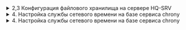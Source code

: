 </details>
 <details>
   <summary>2,3 Конфигурация файлового хранилища на сервере HQ-SRV</summary>

- HQ-SRV

```tcl
lsblk
mdadm --create /dev/md0 --level=0 --raid-devices=2 /dev/sd[b-d]
mdadm --detail -scan --verbose > /etc/mdadm.conf
apt-get update && apt-get install fdisk -y
echo -e "n\n\n\n\nw" | fdisk /dev/md0
mkfs.ext4 /dev/md0p1
echo "/dev/md0p1 /raid ext4 defaults 0 0" >> /etc/fstab
mkdir /raid
mount -a
apt-get install nfs-server -y
mkdir /raid/nfs
chown 99:99 /raid/nfs
chmod 777 /raid/nfs
echo "/raid/nfs 192.168.2.0/28(rw,sync,no_subtree_check)" >> /etc/exports
exportfs -a
exportfs -v
systemctl enable nfs
systemctl restart nfs
```

- HQ-CLI

```tcl
apt-get update && apt-get install nfs-common -y
mkdir -p /mnt/nfs
echo "192.168.1.10:/raid/nfs /mnt/nfs nfs intr,soft,_netdev,x-systemd.automount 0 0" >> /etc/fstab
mount -a
mount -v
touch /mnt/nfs/test
ls /raid/nfs
```

</details>
 <details>
   <summary>4. Настройка службы сетевого времени на базе сервиса chrony</summary>

- ISP

 ```tcl
apt-get install -y chrony
cat > /etc/chrony.conf <<EOF
server 127.0.0.1 iburst prefer
hwtimestamp *
local stratum 5
allow 0/0
EOF
systemctl enable --now chronyd
systemctl restart chronyd
chronyc sources
chronyc tracking | grep Stratum
```

- HQ-SRV

```tcl
apt-get install -y chrony
echo "server 172.16.1.1 iburst prefer" >> /etc/chrony.conf
systemctl enable --now chronyd
systemctl restart chronyd
```

- HQ-CLI

```tcl
apt-get install -y chrony
echo "server 172.16.1.1 iburst prefer" >> /etc/chrony.conf
systemctl enable --now chronyd
systemctl restart chronyd
```

- HQ-RTR

```tcl
enable
configure terminal
ntp server 172.16.1.1
ntp timezone utc+5
write memory
ip nat source static tcp 172.16.1.4 8080 192.168.1.10 80
ip nat source static tcp 172.16.1.4 2026 192.168.1.10 2026
write
```

- BR-RTR

```tcl
enable
configure terminal
ntp server 172.16.2.1
ntp timezone utc+5
write memory
ip nat source static tcp 172.16.2.5 8080 192.168.3.10 8080
ip nat source static tcp 172.16.2.5 2026 192.168.3.10 2026
write
```

- BR-SRV

```tcl
apt-get update && apt-get install chrony -y
echo "server 172.16.1.1 iburst prefer" >> /etc/chrony.conf
systemctl enable --now chronyd
systemctl restart chronyd
```

</details>
 <details>
   <summary>4. Настройка службы сетевого времени на базе сервиса chrony</summary>

- HQ-RTR

```tcl
ip nat source static tcp 172.16.1.4 8080 192.168.1.10 80
ip nat source static tcp 172.16.1.4 2026 192.168.1.10 2026
write
```

- BR-RTR

```tcl
ip nat source static tcp 172.16.2.5 8080 192.168.3.10 8080
ip nat source static tcp 172.16.2.5 2026 192.168.3.10 2026
write
```
